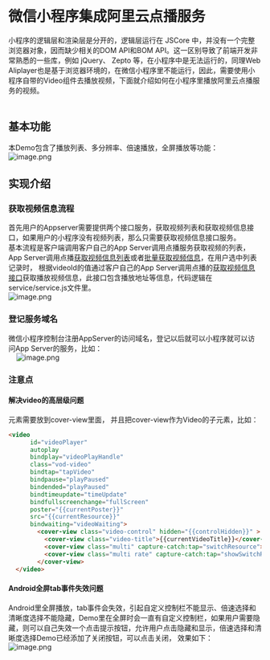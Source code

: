 # 微信小程序集成阿里云点播服务

小程序的逻辑层和渲染层是分开的，逻辑层运行在 JSCore 中，并没有一个完整浏览器对象，因而缺少相关的DOM API和BOM API。这一区别导致了前端开发非常熟悉的一些库，例如 jQuery、 Zepto 等，在小程序中是无法运行的，同理Web Aliplayer也是基于浏览器环境的，在微信小程序里不能运行，因此，需要使用小程序自带的Video组件去播放视频，下面就介绍如何在小程序里播放阿里云点播服务的视频。<br /><br />
## 基本功能
本Demo包含了播放列表、多分辨率、倍速播放，全屏播放等功能：<br />![image.png](https://player.alicdn.com/resource/mini/mini11.png)

## 实现介绍
### 获取视频信息流程
首先用户的Appserver需要提供两个接口服务，获取视频列表和获取视频信息接口，如果用户的小程序没有视频列表，那么只需要获取视频信息接口服务。<br />基本流程是客户端调用客户自己的App Server调用点播服务获取视频的列表，App Server调用点播[获取视频信息列表](https://help.aliyun.com/document_detail/52838.html)或者[批量获取视频信息](https://help.aliyun.com/document_detail/86042.html)，在用户选中列表记录时， 根据videoId的值通过客户自己的App Server调用点播的[获取视频信息接口](https://help.aliyun.com/document_detail/56124.html)获取播放视频信息，此接口包含播放地址等信息，代码逻辑在service/service.js文件里。<br />![image.png](https://player.alicdn.com/resource/mini/mini31.png)

### 登记服务域名
微信小程序控制台注册AppServer的访问域名，登记以后就可以小程序就可以访问App Server的服务，比如：<br />    ![image.png](https://player.alicdn.com/resource/mini/mini21.png)

### 注意点
#### 解决video的高层级问题
元素需要放到cover-view里面， 并且把cover-view作为Video的子元素，比如：

```html
<video
      id="videoPlayer"
      autoplay
      bindplay="videoPlayHandle"
      class="vod-video"
      bindtap="tapVideo"
      bindpause="playPaused"
      bindended="playPaused"
      bindtimeupdate="timeUpdate"
      bindfullscreenchange="fullScreen"
      poster="{{currentPoster}}"
      src="{{currentResource}}"
      bindwaiting="videoWaiting">
        <cover-view class="video-control" hidden="{{controlHidden}}" >
          <cover-view class="video-title">{{currentVideoTitle}}</cover-view>
          <cover-view class="multi" capture-catch:tap="switchResource">{{currentDefinition}}</cover-view>
          <cover-view class="multi rate" capture-catch:tap="showSwitchRate">x {{currentRate}}</cover-view>
        </cover-view>
  </video>
```

#### Android全屏tab事件失效问题
Android里全屏播放，tab事件会失效，引起自定义控制栏不能显示、倍速选择和清晰度选择不能隐藏，Demo里在全屏时会一直有自定义控制栏，如果用户需要隐藏，则可以自己失效一个点击提示按钮，允许用户点击隐藏和显示，倍速选择和清晰度选择Demo已经添加了关闭按钮，可以点击关闭， 效果如下： <br />![image.png](https://player.alicdn.com/resource/mini/mini41.png)




